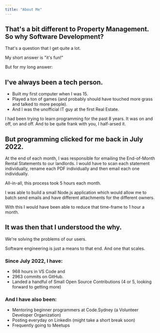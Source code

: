 ```yaml
---
title: "About Me"
---
```


## That's a bit different to Property Management. So why Software Development?

That's a question that I get quite a lot.

My short answer is "it's fun!"

But for my long answer:

## I've always been a tech person.

- Built my first computer when I was 15.
- Played a ton of games (and probably should have touched more grass and talked to more people).
- And I was the unofficial IT guy at the first Real Estate.

I had been trying to learn programming for the past 8 years. It was on and off, on and off. And to be quite frank with you, I half-arsed it.

## But programming clicked for me back in July 2022.

At the end of each month, I was responsible for emailing the End-of-Month Rental Statements to our landlords. I would have to scan each statement individually, rename each PDF individually and then email each one individually.

All-in-all, this process took 5 hours each month.

I was able to build a small Node.js application which would allow me to batch send emails and have different attachments for the different owners.

With this I would have been able to reduce that time-frame to 1 hour a month.

## It was then that I understood the why.

We're solving the problems of our users.

Software engineering is just a means to that end. And one that scales.


### Since July 2022, I have:
- 968 hours in VS Code and
- 2963 commits on GitHub.
- Landed a handful of Small Open Source Contributions (4 or 5, looking forward to getting more)

### And I have also been:
- Mentoring beginner programmers at Code.Sydney (a Volunteer Developer Organization)
- Posting everyday on LinkedIn (might take a short break soon)
- Frequently going to Meetups
